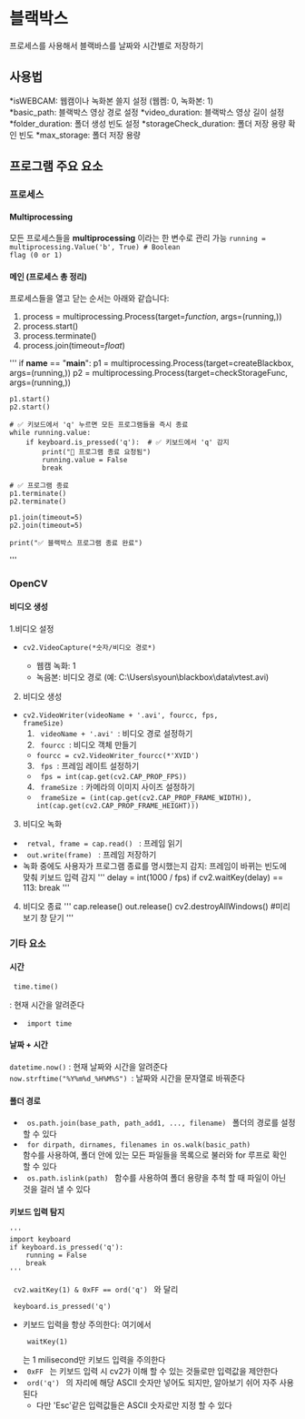 # 블랙박스
프로세스를 사용해서 블랙바스를 날짜와 시간별로 저장하기

## 사용법
*isWEBCAM: 웹캠이나 녹화본 쓸지 설정 (웹켐: 0, 녹화본: 1)  
*basic_path: 블랙박스 영상 경로 설정
*video_duration: 블랙박스 영상 길이 설정
*folder_duration: 폴더 생성 빈도 설정
*storageCheck_duration: 폴더 저장 용량 확인 빈도
*max_storage: 폴더 저장 용량 

## 프로그램 주요 요소

### 프로세스
#### Multiprocessing
모든 프로세스들을 **multiprocessing** 이라는 한 변수로 관리 가능
<code>running = multiprocessing.Value('b', True)  # Boolean flag (0 or 1)</code>

#### 메인 (프로세스 총 정리)
프로세스들을 열고 닫는 순서는 아래와 같습니다:
1. process = multiprocessing.Process(target=*function*, args=(running,))
2. process.start()
3. process.terminate()
4. process.join(timeout=*float*)

'''
if __name__ == "__main__":
    p1 = multiprocessing.Process(target=createBlackbox, args=(running,))
    p2 = multiprocessing.Process(target=checkStorageFunc, args=(running,))

    p1.start()
    p2.start()

    # ✅ 키보드에서 'q' 누르면 모든 프로그램들을 즉시 종료
    while running.value:  
        if keyboard.is_pressed('q'):  # ✅ 키보드에서 'q' 감지
            print("🛑 프로그램 종료 요청됨")
            running.value = False
            break

    # ✅ 프로그램 종료
    p1.terminate()
    p2.terminate()

    p1.join(timeout=5)
    p2.join(timeout=5)

    print("✅ 블랙박스 프로그램 종료 완료")
'''

### OpenCV 
#### 비디오 생성
1.비디오 설정
  * <pre><code>cv2.VideoCapture(*숫자/비디오 경로*)</code></pre>
    * 웹캠 녹화: 1
    * 녹음본: 비디오 경로 (예: C:\\Users\\syoun\\blackbox\\data\\vtest.avi)
2. 비디오 생성
  * <code>cv2.VideoWriter(videoName + '.avi', fourcc, fps, frameSize)</code>
    1. <code> videoName + '.avi' </code></pre>: 비디오 경로 설정하기
    2. <code> fourcc </code>: 비디오 객체 만들기
      * <code>fourcc = cv2.VideoWriter_fourcc(*'XVID') </code></pre>
    3. <code> fps </code></pre>: 프레임 레이트 설정하기
      * <code> fps = int(cap.get(cv2.CAP_PROP_FPS)) </code></pre>
    4. <code> frameSize </code></pre>: 카메라의 이미지 사이즈 설정하기
      * <code> frameSize = (int(cap.get(cv2.CAP_PROP_FRAME_WIDTH)), int(cap.get(cv2.CAP_PROP_FRAME_HEIGHT))) </code></pre>
3. 비디오 녹화
  * <code> retval, frame = cap.read()  </code> : 프레임 읽기
  * <code> out.write(frame) </code> : 프레임 저장하기
  * 녹화 중에도 사용자가 프로그램 종료를 명시했는지 감지: 프레임이 바뀌는 빈도에 맞춰 키보드 입력 감지 
    '''
    delay = int(1000 / fps) 
    if cv2.waitKey(delay) == 113: 
      break
    '''
4. 비디오 종료
   '''
   cap.release()
   out.release()
   cv2.destroyAllWindows() #미리보기 창 닫기
  '''

### 기타 요소
#### 시간
<pre><code> time.time() </code></pre>: 현재 시간을 알려준다
  * <pre><code> import time </code></pre>
#### 날짜 + 시간
<code>datetime.now()</code> : 현재 날짜와 시간을 알려준다
<code> now.strftime("%Y%m%d_%H%M%S") </code>: 날짜와 시간을 문자열로 바꿔준다
#### 폴더 경로
* <code> os.path.join(base_path, path_add1, ..., filename) </code> 폴더의 경로를 설정할 수 있다
* <code> for dirpath, dirnames, filenames in os.walk(basic_path) </code> 함수를 사용하여, 폴더 안에 있는 모든 파일들을 목록으로 불러와 for 루프로 확인 할 수 있다 
* <code> os.path.islink(path) </code> 함수를 사용하여 폴더 용량을 추척 할 때 파일이 아닌 것을 걸러 낼 수 있다 
#### 키보드 입력 탐지
    '''
    import keyboard
    if keyboard.is_pressed('q'):
        running = False
        break
    '''
<code> cv2.waitKey(1) & 0xFF == ord('q') </code> 와 달리 <pre><code> keyboard.is_pressed('q') </code></pre>
  * 키보드 입력을 항상 주의한다: 여기에서 <pre><code> waitKey(1) </code></pre> 는 1 milisecond만 키보드 입력을 주의한다
  * <code> 0xFF </code> 는 키보드 입력 시 cv2가 이해 할 수 있는 것들로만 입력값을 제안한다
  * <code> ord('q') </code> 의 자리에 해당 ASCII 숫자만 넣어도 되지만, 알아보기 쉬어 자주 사용 된다
    * 다만 'Esc'같은 입력값들은 ASCII 숫자로만 지정 할 수 있다
       

